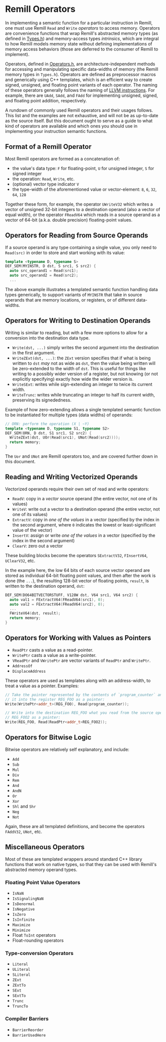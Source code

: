 # Remill Operators

In implementing a semantic function for a particular instruction in Remill, one must use Remill `Read` and `Write` _operators_ to access memory. Operators are convenience functions that wrap Remill's abstracted memory types (as defined in [Types.h](https://github.com/trailofbits/remill/blob/master/remill/Arch/X86/Runtime/Types.h)) and memory-access types _intrinsics_, which are integral to how Remill models memory state without defining implementations of memory access behaviors (those are deferred to the consumer of Remill to implement).

Operators, defined in [Operators.h](https://github.com/trailofbits/remill/blob/master/remill/Arch/Runtime/Operators.h), are architecture-independent methods for accessing and manipulating specific data-widths of memory (the Remill memory types in `Types.h`). Operators are defined as preprocessor macros and generically using C++ templates, which is an efficient way to create signed, unsigned, and floating point variants of each operator. The naming of these operators generally follows the naming of [LLVM instructions](http://llvm.org/docs/LangRef.html#binary-operations). For example, there are `UAdd`, `SAdd`, and `FAdd` for implementing unsigned, signed, and floating point addition, respectively.

A rundown of commonly used Remill operators and their usages follows. This list and the examples are not exhaustive, and will not be as up-to-date as the source itself. But this document ought to serve as a guide to what kind of operators are available and which ones you should use in implementing your instruction semantic functions.

## Format of a Remill Operator

Most Remill operators are formed as a concatenation of:

- the value's data type: `F` for floating-point, `U` for unsigned integer, `S` for signed integer
- the operation: `Read`, `Write`, etc.
- (optional) vector type indicator `V`
- the type-width of the aforementioned value or vector-element: `8`, `6`, `32`, `64`, `128`

Together these form, for example, the operator `UWriteV32` which writes a vector of unsigned 32-bit integers to a destination operand (also a vector of equal width), or the operator `FReadV64` which reads in a source operand as a vector of 64-bit (a.k.a. double precision) floating-point values.

## Operators for Reading from Source Operands

If a source operand is any type containing a single value, you only need to `Read(src)` in order to store and start working with its value:

```C++
template <typename D, typename S>
DEF_SEM(MYINSTR, D dst, S src1, S src2) {
  auto src_operand1 = Read(src1);
  auto src_operand2 = Read(src2);
  ...
```

The above example illustrates a templated semantic function handling data types generically, to support variants of `MYINSTR` that take in source operands that are memory locations, or registers, or of different data-widths.

## Operators for Writing to Destination Operands

Writing is similar to reading, but with a few more options to allow for a conversion into the destination data type.

- `Write(dst, ...)` simply writes the second argument into the destination in the first argument.
- `WriteZExt(dst, ...)`: the `ZExt` version specifies that if what is being written to `dst` *may* not as wide as `dst`, then the value being written will be zero-extended to the width of `dst`. This is useful for things like writing to a possibly wider version of a register, but not knowing (or not explicitly specifying) exactly how wide the wider version is.
- `WriteSExt`: writes while sign-extending an integer to twice its current width.
- `WriteTrunc`: writes while truncating an integer to half its current width, preserving its signededness.

Example of how zero-extending allows a single templated semantic function to be instantiated for multiple types (data widths) of operands:

```C++
// ORN: perform the operation (X | ~Y)
template <typename D, typename S1, typename S2>
DEF_SEM(ORN, D dst, S1 src1, S2 src2) {
  WriteZExt(dst, UOr(Read(src1), UNot(Read(src2))));
  return memory;
}
```

The `Uor` and `UNot` are Remill operators too, and are covered further down in this document.

## Reading and Writing Vectorized Operands

Vectorized operands require their own set of read and write operators:

- `ReadV`: copy in a _vector_ source operand (the entire vector, not one of its values)
- `WriteV`: write out a vector to a destination operand (the entire vector, not one of its values)
- `ExtractV`: copy in _one of the values_ in a vector (specified by the index in the second argument, where `0` indicates the lowest or least-significant value of the vector)
- `InsertV`: assign or write _one of the values_ in a vector (specified by the index in the second argument)
- `ClearV`: zero out a vector

These building blocks become the operators `SExtractV32`, `FInsertV64`, `UClearV32`, etc.

In the example here, the low 64 bits of each source vector operand are stored as individual 64-bit floating point values, and then after the work is done (the `...`), the resulting 128-bit vector of floating points, `result`, is written to the destination operand, `dst`:

```C++
DEF_SEM(DO64BITVECTORSTUFF, V128W dst, V64 src1, V64 src2) {
  auto val1 = FExtractV64(FReadV64(src1), 0);
  auto val2 = FExtractV64(FReadV64(src2), 0);
  ...
  FWriteV64(dst, result);
  return memory;
}
```

## Operators for Working with Values as Pointers

- `ReadPtr` casts a value as a read-pointer.
- `WritePtr` casts a value as a write-pointer.
- `VReadPtr` and `VWritePtr` are vector variants of `ReadPtr` and `WritePtr`.
- `AddressOf`
- `DisplaceAddress`

These operators are used as templates along with an address-width, to treat a value as a pointer. Examples:

```C++
// Take the pointer represented by the contents of `program_counter` and write
// it into the register REG_FOO as a pointer:
Write(WritePtr<addr_t>(REG_FOO), Read(program_counter));

// Write into the destination REG_FOO what you read from the source operand
// REG_FOO2 as a pointer:
Write(REG_FOO, Read(ReadPtr<addr_t>REG_FOO2));
```

## Operators for Bitwise Logic

Bitwise operators are relatively self explanatory, and include:

- `Add`
- `Sub`
- `Mul`
- `Div`
- `Rem`
- `And`
- `AndN`
- `Or`
- `Xor`
- `Shl` and `Shr`
- `Neg`
- `Not`

Again, these are all templated definitions, and become the operators `FAddV32`, `UNot`, etc.

## Miscellaneous Operators

Most of these are templated wrappers around standard C++ library functions that work on native types, so that they can be used with Remill's abstracted memory operand types.

### Floating Point Value Operators

- `IsNaN`
- `IsSignalingNaN`
- `IsDenormal`
- `IsNegative`
- `IsZero`
- `IsInfinite`
- `Maximize`
- `Minimize`
- Float `ToInt` operators
- Float-rounding operators

### Type-conversion Operators

- `Literal`
- `ULiteral`
- `SLiteral`
- `ZExt`
- `ZExtTo`
- `SExt`
- `SExtTo`
- `Trunc`
- `TruncTo`

### Compiler Barriers

- `BarrierReorder`
- `BarrierUsedHere`